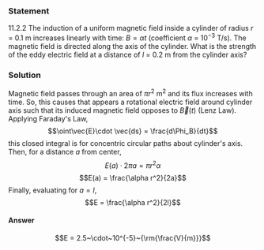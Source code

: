 ###  Statement 

$11.2.2$ The induction of a uniform magnetic field inside a cylinder of radius $r$ = 0.1 m increases linearly with time: $B = \alpha t$ (coefficient $\alpha$ = 10$^{-3}$ T/s). The magnetic field is directed along the axis of the cylinder. What is the strength of the eddy electric field at a distance of $l$ = 0.2 m from the cylinder axis? 

### Solution

Magnetic field passes through an area of $\pi r^2$ m$^2$ and its flux increases with time. So, this causes that appears a rotational electric field around cylinder axis such that its induced magnetic field opposes to $\vec{B}(t)$ (Lenz Law). Applying Faraday's Law, $$\oint\vec{E}\cdot \vec{ds} = \frac{d\Phi_B}{dt}$$ this closed integral is for concentric circular paths about cylinder's axis. Then, for a distance $a$ from center, $$E(a) \cdot 2\pi a = \pi r^2 \alpha$$ $$E(a) = \frac{\alpha r^2}{2a}$$ Finally, evaluating for $a=l$, $$E = \frac{\alpha r^2}{2l}$$ 

#### Answer

$$E = 2.5~\cdot~10^{-5}~{\rm{\frac{V}{m}}}$$ 
